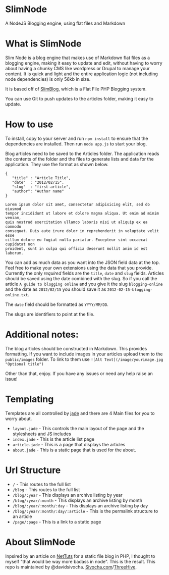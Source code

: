SlimNode
========
A NodeJS Blogging engine, using flat files and Markdown

What is SlimNode
========
Slim Node is a blog engine that makes use of Markdown flat files as a blogging engine, making it easy to update and edit, without having to worry about having a chunky CMS like wordpress or Drupal to manage your content. It is quick and light and the entire application logic (not including node dependencies) is only 56kb in size.

It is based off of [SlimBlog](http://davidsivocha.github.com/slimblog), which is a Flat File PHP Blogging system. 

You can use Git to push updates to the articles folder, making it easy to update.

How to use
========
To install, copy to your server and run `npm install` to ensure that the dependencies are installed. Then run `node app.js` to start your blog.

Blog articles need to be saved to the Articles folder. The application reads the contents of the folder and the files to generate lists and data for the application. They use the format as shown below.

	{
	   "title" : "Article Title",
	   "date"  : "2012/02/15",
	   "slug"  : "first-article",
	   "author": "Author name"
	}
	
	Lorem ipsum dolor sit amet, consectetur adipisicing elit, sed do eiusmod
	tempor incididunt ut labore et dolore magna aliqua. Ut enim ad minim veniam,
	quis nostrud exercitation ullamco laboris nisi ut aliquip ex ea commodo
	consequat. Duis aute irure dolor in reprehenderit in voluptate velit esse
	cillum dolore eu fugiat nulla pariatur. Excepteur sint occaecat cupidatat non
	proident, sunt in culpa qui officia deserunt mollit anim id est laborum.

You can add as much data as you want into the JSON field data at the top. Feel free to make your own extensions using the data that you provide.
Currently the only _required_ fields are the `title`, `date` and `slug` fields. Articles should be saved using the date combined with the slug. So if you call the article `A guide to blogging online` and you give it the slug `blogging-online` and the date as `2012/02/15` you should save it as `2012-02-15-blogging-online.txt`. 

The `date` field should be formatted as `YYYY/MM/DD`.

The slugs are identifiers to point at the file.

Additional notes:
========
The blog articles should be constructed in Markdown. This provides formatting. 
If you want to include images in your articles upload them to the `public/images` folder. To link to them use `![Alt Text](/image/yourimage.jpg "Optional title")` 

Other than that, enjoy. If you have any issues or need any help raise an issue!

Templating
========
Templates are all controlled by [jade](http://jade-lang.com/) and there are 4 Main files for you to worry about.
- `layout.jade` - This controls the main layout of the page and the stylesheets and JS includes
- `index.jade` - This is the article list page
- `article.jade` - This is a page that displays the articles
- `about.jade` - This is a static page that is used for the about. 

Url Structure
========
- `/` - This routes to the full list
- `/blog` - This routes to the full list
- `/blog/:year` - This displays an archive listing by year
- `/blog/:year/:month` - This displays an archive listing by month
- `/blog/:year/:month/:day` - This displays an archive listing by day
- `/blog/:year/:month/:day/:article` - This is the permalink structure to an article
- `/page/:page` - This is a link to a static page


About SlimNode
========
Inpsired by an article on [NetTuts](http://net.tutsplus.com) for a static file blog in PHP, I thought to myself "that would be way more badass in node". This is the result.
This repo is maintained by @davidsivocha. [Sivocha.com](http://sivocha.com)/[ThreeHive](http://threehive.co.uk).
